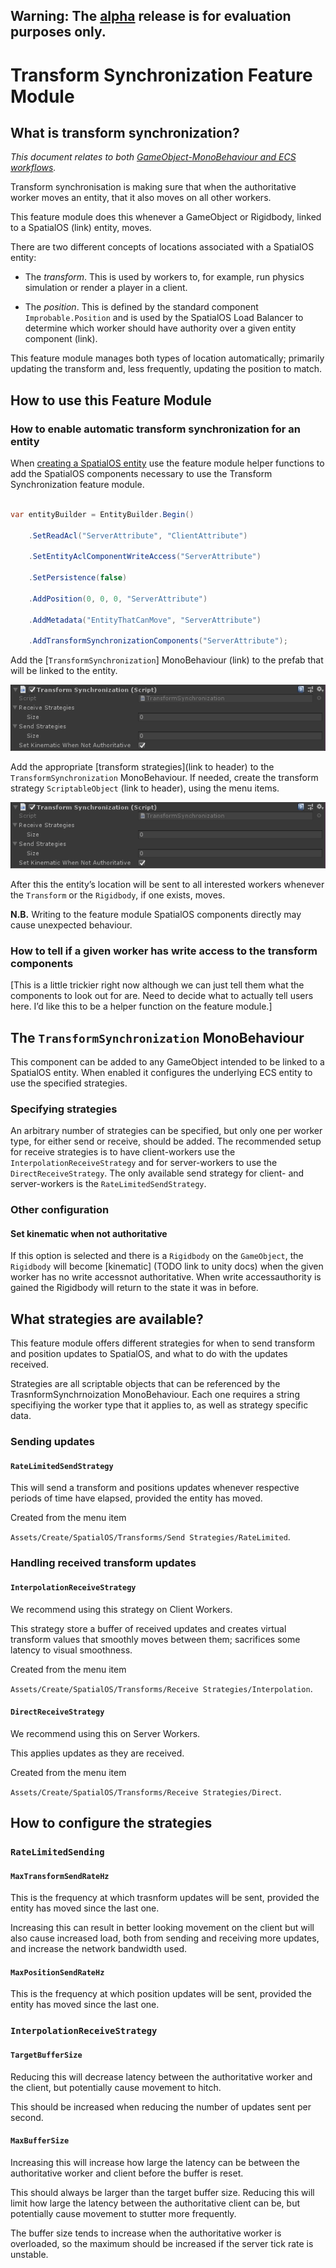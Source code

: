 **Warning:** The [alpha](https://docs.improbable.io/reference/latest/shared/release-policy#maturity-stages) release is for evaluation purposes only.
-----
[//]: # (Doc of docs reference 35)
[//]: # (TODO - tech writer review - doc 35)
[//]: # (TODO - Add links as noted - doc 35)
[//]: # (TODO - ongoing updates in this doc https://docs.google.com/document/d/1fX6CP1OGBx281dAQmsNpp7bfnnXUmnyLwHCWOx3wz8E/edit#)
# Transform Synchronization Feature Module

## What is transform synchronization?
_This document relates to both [GameObject-MonoBehaviour and ECS workflows](../intro-workflows-spos-entities.md)._

Transform synchronisation is making sure that when the authoritative worker moves an entity, that it also moves on all other workers.

This feature module does this whenever a GameObject or Rigidbody, linked to a SpatialOS (link) entity, moves.

There are two different concepts of locations associated with a SpatialOS entity:

* The *transform*. This is used by workers to, for example, run physics simulation or render a player in a client.

[//]: # (TODO - Add link below to `Improbable.Position`, Load Balancer, as noted - doc 35)
* The *position*. This is defined by the standard component `Improbable.Position`  and is used by the SpatialOS Load Balancer to determine which worker should have authority over a given entity component (link).

This feature module manages both types of location automatically; primarily updating the transform and, less frequently, updating the position to match.

## How to use this Feature Module

### How to enable automatic transform synchronization for an entity
[//]: # (TODO - Add link below to feature module helper function as noted - doc 35)
When [creating a SpatialOS entity]((../gameobject/create-delete-spos-entities.md)) use the feature module helper functions to add the SpatialOS components necessary to use the Transform Synchronization feature module.

```csharp

var entityBuilder = EntityBuilder.Begin()

    .SetReadAcl("ServerAttribute", "ClientAttribute")

    .SetEntityAclComponentWriteAccess("ServerAttribute")

    .SetPersistence(false)

    .AddPosition(0, 0, 0, "ServerAttribute")

    .AddMetadata("EntityThatCanMove", "ServerAttribute")

    .AddTransformSynchronizationComponents("ServerAttribute");

```

Add the [`TransformSynchronization`] MonoBehaviour (link) to the prefab that will be linked to the entity.

![](../../assets/image-transform-feature-module-md-0.png)

Add the appropriate [transform strategies](link to header) to the `TransformSynchronization` MonoBehaviour. If needed, create the transform strategy `ScriptableObject` (link to header), using the menu items.

![](../../assets/image-transform-feature-module-md-0.png)

After this the entity’s location will be sent to all interested workers whenever the `Transform` or the `Rigidbody`, if one exists, moves. 

**N.B.** Writing to the feature module SpatialOS components directly may cause unexpected behaviour.

### How to tell if a given worker has write access to the transform components

[This is a little trickier right now although we can just tell them what the components to look out for are. Need to decide what to actually tell users here. I’d like this to be a helper function on the feature module.]

## The `TransformSynchronization` MonoBehaviour

This component can be added to any GameObject intended to be linked to a SpatialOS entity. When enabled it configures the underlying ECS entity to use the specified strategies.

### Specifying strategies

An arbitrary number of strategies can be specified, but only one per worker type, for either send or receive, should be added. The recommended setup for receive strategies is to have client-workers use the `InterpolationReceiveStrategy` and for server-workers to use the `DirectReceiveStrategy`. The only available send strategy for client- and server-workers is the `RateLimitedSendStrategy`.

### Other configuration

#### Set kinematic when not authoritative

If this option is selected and there is a `Rigidbody` on the `GameObject`, the `Rigidbody` will become [kinematic] (TODO link to unity docs) when the given worker has no write accessnot authoritative. When write accessauthority is gained the Rigidbody will return to the state it was in before. 

## What strategies are available?

This feature module offers different strategies for when to send transform and position updates to SpatialOS, and what to do with the updates received.

Strategies are all scriptable objects that can be referenced by the TrasnformSynchrnoization MonoBehaviour. Each one requires a string specifiying the worker type that it applies to, as well as strategy specific data.

### Sending updates

#### `RateLimitedSendStrategy`

This will send a transform and positions updates whenever respective periods of time have elapsed, provided the entity has moved.

Created from the menu item

`Assets/Create/SpatialOS/Transforms/Send Strategies/RateLimited`.

### Handling received transform updates

#### `InterpolationReceiveStrategy`

We recommend using this strategy on Client Workers.

This strategy store a buffer of received updates and creates virtual transform values that smoothly moves between them; sacrifices some latency to visual smoothness.

Created from the menu item

`Assets/Create/SpatialOS/Transforms/Receive Strategies/Interpolation`.

#### `DirectReceiveStrategy`

We recommend using this on Server Workers.

This applies updates as they are received.

Created from the menu item

`Assets/Create/SpatialOS/Transforms/Receive Strategies/Direct`.

## How to configure the strategies

### `RateLimitedSending`

#### `MaxTransformSendRateHz`

This is the frequency at which trasnform updates will be sent, provided the entity has moved since the last one.

Increasing this can result in better looking movement on the client but will also cause increased load, both from sending and receiving more updates, and increase the network bandwidth used.

#### `MaxPositionSendRateHz`

This is the frequency at which position updates will be sent, provided the entity has moved since the last one.

### `InterpolationReceiveStrategy`

#### `TargetBufferSize`

Reducing this will decrease latency between the authoritative worker and the client, but potentially cause movement to hitch. 

This should be increased when reducing the number of updates sent per second.

#### `MaxBufferSize`

Increasing this will increase how large the latency can be between the authoritative worker and client before the buffer is reset.

This should always be larger than the target buffer size. Reducing this will limit how large the latency between the authoritative client can be, but potentially cause movement to stutter more frequently.

The buffer size tends to increase when the authoritative worker is overloaded, so the maximum should be increased if the server tick rate is unstable.


